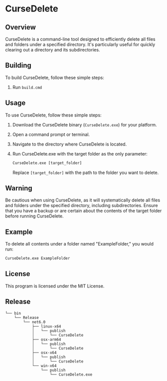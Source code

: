 # CurseDelete

## Overview

CurseDelete is a command-line tool designed to efficiently delete all files and folders under a specified directory. It's particularly useful for quickly clearing out a directory and its subdirectories.

## Building

To build CurseDelete, follow these simple steps:

1. Run `build.cmd`


## Usage

To use CurseDelete, follow these simple steps:

1. Download the CurseDelete binary (`CurseDelete.exe`) for your platform.

2. Open a command prompt or terminal.

3. Navigate to the directory where CurseDelete is located.

4. Run CurseDelete.exe with the target folder as the only parameter:

    ```cmd
    CurseDelete.exe [target_folder]
    ```

    Replace `[target_folder]` with the path to the folder you want to delete.

## Warning

Be cautious when using CurseDelete, as it will systematically delete all files and folders under the specified directory, including subdirectories. Ensure that you have a backup or are certain about the contents of the target folder before running CurseDelete.

## Example

To delete all contents under a folder named "ExampleFolder," you would run:

```cmd
CurseDelete.exe ExampleFolder
```

## License
This program is licensed under the MIT License.

## Release
```
└── bin
    └── Release
        └── net6.0
            ├── linux-x64
            │   └── publish
            │       └── CurseDelete
            ├── osx-arm64
            │   └── publish
            │       └── CurseDelete
            ├── osx-x64
            │   └── publish
            │       └── CurseDelete
            └── win-x64
                └── publish
                    └── CurseDelete.exe
```
